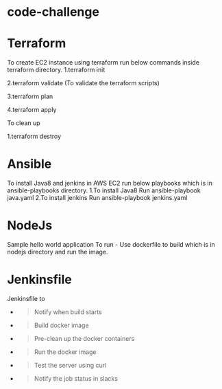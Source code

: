 # code-challenge
# Terraform
  To create EC2 instance using terraform run below commands inside terraform directory.
   1.terraform init
  
   2.terraform validate (To validate the terraform scripts)
   
   3.terraform plan
   
   4.terraform apply
  
  To clean up
   
   1.terraform destroy
   
# Ansible
  To install Java8 and jenkins in AWS EC2 run below playbooks which is in ansible-playbooks directory.
  1.To install Java8
    Run ansible-playbook java.yaml 
  2.To install jenkins
    Run ansible-playbook jenkins.yaml
# NodeJs
  Sample hello world application
  To run - Use dockerfile to build which is in nodejs directory and run the image.

# Jenkinsfile
  Jenkinsfile to 
  - > Notify when build starts
  - > Build docker image
  - > Pre-clean up the docker containers
  - > Run the docker image
  - > Test the server using curl
  - > Notify the job status in slacks
 
  
